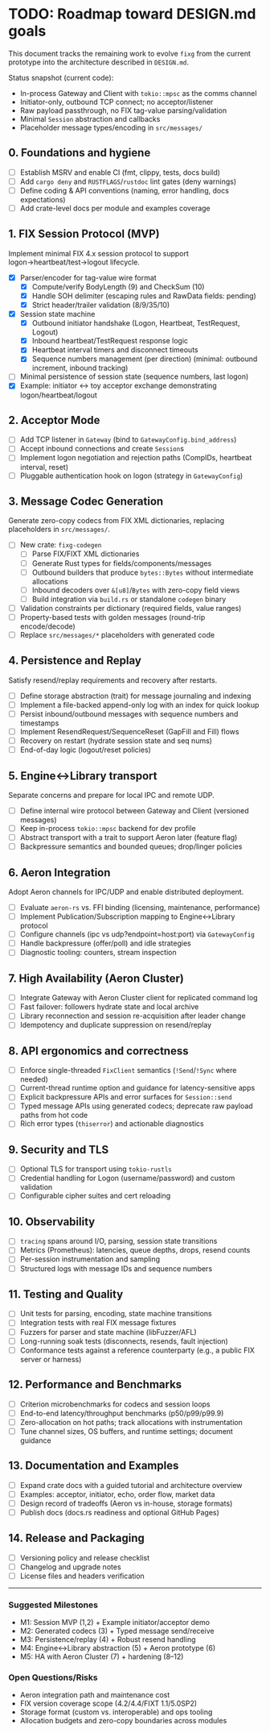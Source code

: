 # TODO: Roadmap toward DESIGN.md goals

This document tracks the remaining work to evolve `fixg` from the current prototype into the architecture described in `DESIGN.md`.

Status snapshot (current code):
- In-process Gateway and Client with `tokio::mpsc` as the comms channel
- Initiator-only, outbound TCP connect; no acceptor/listener
- Raw payload passthrough, no FIX tag-value parsing/validation
- Minimal `Session` abstraction and callbacks
- Placeholder message types/encoding in `src/messages/`

## 0. Foundations and hygiene
- [ ] Establish MSRV and enable CI (fmt, clippy, tests, docs build)
- [ ] Add `cargo deny` and `RUSTFLAGS`/`rustdoc` lint gates (deny warnings)
- [ ] Define coding & API conventions (naming, error handling, docs expectations)
- [ ] Add crate-level docs per module and examples coverage

## 1. FIX Session Protocol (MVP)
Implement minimal FIX 4.x session protocol to support logon→heartbeat/test→logout lifecycle.
- [x] Parser/encoder for tag-value wire format
  - [x] Compute/verify BodyLength (9) and CheckSum (10)
  - [x] Handle SOH delimiter (escaping rules and RawData fields: pending)
  - [x] Strict header/trailer validation (8/9/35/10)
- [x] Session state machine
  - [x] Outbound initiator handshake (Logon, Heartbeat, TestRequest, Logout)
  - [x] Inbound heartbeat/TestRequest response logic
  - [x] Heartbeat interval timers and disconnect timeouts
  - [x] Sequence numbers management (per direction) (minimal: outbound increment, inbound tracking)
- [ ] Minimal persistence of session state (sequence numbers, last logon)
- [x] Example: initiator <-> toy acceptor exchange demonstrating logon/heartbeat/logout

## 2. Acceptor Mode
- [ ] Add TCP listener in `Gateway` (bind to `GatewayConfig.bind_address`)
- [ ] Accept inbound connections and create `Session`s
- [ ] Implement logon negotiation and rejection paths (CompIDs, heartbeat interval, reset)
- [ ] Pluggable authentication hook on logon (strategy in `GatewayConfig`)

## 3. Message Codec Generation
Generate zero-copy codecs from FIX XML dictionaries, replacing placeholders in `src/messages/`.
- [ ] New crate: `fixg-codegen`
  - [ ] Parse FIX/FIXT XML dictionaries
  - [ ] Generate Rust types for fields/components/messages
  - [ ] Outbound builders that produce `bytes::Bytes` without intermediate allocations
  - [ ] Inbound decoders over `&[u8]`/`Bytes` with zero-copy field views
  - [ ] Build integration via `build.rs` or standalone `codegen` binary
- [ ] Validation constraints per dictionary (required fields, value ranges)
- [ ] Property-based tests with golden messages (round-trip encode/decode)
- [ ] Replace `src/messages/*` placeholders with generated code

## 4. Persistence and Replay
Satisfy resend/replay requirements and recovery after restarts.
- [ ] Define storage abstraction (trait) for message journaling and indexing
- [ ] Implement a file-backed append-only log with an index for quick lookup
- [ ] Persist inbound/outbound messages with sequence numbers and timestamps
- [ ] Implement ResendRequest/SequenceReset (GapFill and Fill) flows
- [ ] Recovery on restart (hydrate session state and seq nums)
- [ ] End-of-day logic (logout/reset policies)

## 5. Engine↔Library transport
Separate concerns and prepare for local IPC and remote UDP.
- [ ] Define internal wire protocol between Gateway and Client (versioned messages)
- [ ] Keep in-process `tokio::mpsc` backend for dev profile
- [ ] Abstract transport with a trait to support Aeron later (feature flag)
- [ ] Backpressure semantics and bounded queues; drop/linger policies

## 6. Aeron Integration
Adopt Aeron channels for IPC/UDP and enable distributed deployment.
- [ ] Evaluate `aeron-rs` vs. FFI binding (licensing, maintenance, performance)
- [ ] Implement Publication/Subscription mapping to Engine↔Library protocol
- [ ] Configure channels (ipc vs udp?endpoint=host:port) via `GatewayConfig`
- [ ] Handle backpressure (offer/poll) and idle strategies
- [ ] Diagnostic tooling: counters, stream inspection

## 7. High Availability (Aeron Cluster)
- [ ] Integrate Gateway with Aeron Cluster client for replicated command log
- [ ] Fast failover: followers hydrate state and local archive
- [ ] Library reconnection and session re-acquisition after leader change
- [ ] Idempotency and duplicate suppression on resend/replay

## 8. API ergonomics and correctness
- [ ] Enforce single-threaded `FixClient` semantics (`!Send`/`!Sync` where needed)
- [ ] Current-thread runtime option and guidance for latency-sensitive apps
- [ ] Explicit backpressure APIs and error surfaces for `Session::send`
- [ ] Typed message APIs using generated codecs; deprecate raw payload paths from hot code
- [ ] Rich error types (`thiserror`) and actionable diagnostics

## 9. Security and TLS
- [ ] Optional TLS for transport using `tokio-rustls`
- [ ] Credential handling for Logon (username/password) and custom validation
- [ ] Configurable cipher suites and cert reloading

## 10. Observability
- [ ] `tracing` spans around I/O, parsing, session state transitions
- [ ] Metrics (Prometheus): latencies, queue depths, drops, resend counts
- [ ] Per-session instrumentation and sampling
- [ ] Structured logs with message IDs and sequence numbers

## 11. Testing and Quality
- [ ] Unit tests for parsing, encoding, state machine transitions
- [ ] Integration tests with real FIX message fixtures
- [ ] Fuzzers for parser and state machine (libFuzzer/AFL)
- [ ] Long-running soak tests (disconnects, resends, fault injection)
- [ ] Conformance tests against a reference counterparty (e.g., a public FIX server or harness)

## 12. Performance and Benchmarks
- [ ] Criterion microbenchmarks for codecs and session loops
- [ ] End-to-end latency/throughput benchmarks (p50/p99/p99.9)
- [ ] Zero-allocation on hot paths; track allocations with instrumentation
- [ ] Tune channel sizes, OS buffers, and runtime settings; document guidance

## 13. Documentation and Examples
- [ ] Expand crate docs with a guided tutorial and architecture overview
- [ ] Examples: acceptor, initiator, echo, order flow, market data
- [ ] Design record of tradeoffs (Aeron vs in-house, storage formats)
- [ ] Publish docs (docs.rs readiness and optional GitHub Pages)

## 14. Release and Packaging
- [ ] Versioning policy and release checklist
- [ ] Changelog and upgrade notes
- [ ] License files and headers verification

---

### Suggested Milestones
- M1: Session MVP (1,2) + Example initiator/acceptor demo
- M2: Generated codecs (3) + Typed message send/receive
- M3: Persistence/replay (4) + Robust resend handling
- M4: Engine↔Library abstraction (5) + Aeron prototype (6)
- M5: HA with Aeron Cluster (7) + hardening (8–12)

### Open Questions/Risks
- Aeron integration path and maintenance cost
- FIX version coverage scope (4.2/4.4/FIXT 1.1/5.0SP2)
- Storage format (custom vs. interoperable) and ops tooling
- Allocation budgets and zero-copy boundaries across modules